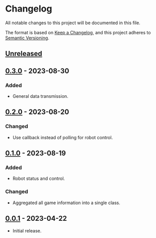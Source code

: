 # Changelog

All notable changes to this project will be documented in this file.

The format is based on [Keep a Changelog](https://keepachangelog.com/en/1.0.0/),
and this project adheres to [Semantic Versioning](https://semver.org/spec/v2.0.0.html).

## [Unreleased]

## [0.3.0] - 2023-08-30

### Added

- General data transmission.

## [0.2.0] - 2023-08-20

### Changed

- Use callback instead of polling for robot control.

## [0.1.0] - 2023-08-19

### Added

- Robot status and control.

### Changed

- Aggregated all game information into a single class.

## [0.0.1] - 2023-04-22

- Initial release.

[unreleased]: https://github.com/MosHumanoid/SoccerXComm/compare/v0.3.0...HEAD
[0.3.0]: https://github.com/MosHumanoid/SoccerXComm/compare/v0.2.0...v0.3.0
[0.2.0]: https://github.com/MosHumanoid/SoccerXComm/compare/v0.1.0...v0.2.0
[0.1.0]: https://github.com/MosHumanoid/SoccerXComm/compare/v0.0.1...v0.1.0
[0.0.1]: https://github.com/MosHumanoid/SoccerXComm/releases/tag/v0.0.1
